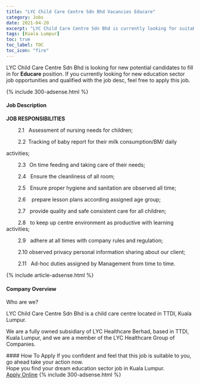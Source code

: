 ```yaml
---
title: "LYC Child Care Centre Sdn Bhd Vacancies Educare" 
category: Jobs 
date: 2021-04-20 
excerpt: "LYC Child Care Centre Sdn Bhd is currently looking for suitable person to fill in the Educare which positioned at Kuala Lumpur" 
tags: [Kuala Lumpur] 
toc: true 
toc_label: TOC 
toc_icon: "fire" 
--- 
```


<p>LYC Child Care Centre Sdn Bhd is looking for new potential candidates to fill in for <b>Educare</b> position. If you currently looking for new education sector job opportunities and qualified with the job desc, feel free to apply this job.
</p>{% include 300-adsense.html %} 
<div><div><h4>Job Description</h4></div><div><div><span><div><p><strong>JOB RESPONSIBILITIES</strong></p><p>&#160;&#160;&#160;&#160;&#160;&#160;&#160;&#160;2.1&#160;&#160;&#160;Assessment of nursing needs for children;</p><p>&#160;&#160;&#160;&#160;&#160;&#160;&#160;&#160;2.2<strong> &#160;</strong>Tracking of baby report for their milk consumption/BM/ daily</p><p>activities;</p><p>&#160;&#160;&#160;&#160;&#160;&#160;&#160;&#160;2.3<strong>&#160;&#160;&#160;</strong>On time feeding and taking care of their needs;</p><p>&#160;&#160;&#160;&#160;&#160;&#160;&#160;&#160;2.4&#160;&#160;&#160;Ensure the cleanliness of all room;</p><p>&#160;&#160;&#160;&#160;&#160;&#160;&#160;&#160;2.5&#160;&#160;&#160;Ensure proper hygiene and sanitation are observed all time;</p><p>&#160;&#160;&#160;&#160;&#160;&#160;&#160;&#160;2.6 &#160;&#160;&#160;prepare lesson plans according assigned age group;&#160;</p><p>&#160;&#160;&#160;&#160;&#160;&#160;&#160;&#160;2.7&#160;&#160;&#160;provide quality and safe consistent care for all children;</p><p>&#160;&#160;&#160;&#160;&#160;&#160;&#160;&#160;2.8&#160;&#160;&#160;to keep up centre environment as productive with learning activities;</p><p>&#160;&#160;&#160;&#160;&#160;&#160;&#160;&#160;2.9&#160;&#160;&#160;adhere at all times with company rules and regulation;</p><p>&#160;&#160;&#160;&#160;&#160;&#160;&#160;&#160;2.10&#160;observed privacy personal information sharing about our client;</p><p>&#160;&#160;&#160;&#160;&#160;&#160;&#160;&#160;2.11 &#160;&#160;Ad-hoc duties assigned by Management from time to time.</p></div></span></div></div></div> 
{% include article-adsense.html %} 
<div><div><h4>Company Overview</h4></div><div><div><span><div><p>Who are we?</p><p>LYC Child Care Centre Sdn Bhd is a child care centre located in TTDI, Kuala Lumpur.</p><p>We are a fully owned subsidiary of LYC Healthcare Berhad, based in TTDI, Kuala Lumpur, and we are a member of the LYC Healthcare Group of Companies.</p></div></span></div></div></div> 
#### How To Apply 
If you confident and feel that this job is suitable to you, go ahead take your action now. <br/> 
Hope you find your dream education sector job in Kuala Lumpur. <br/> 
<a href="https://www.jobstreet.com.my/en/job/educare-4543065?jobId=jobstreet-my-job-4543065" class="btn btn--info" target="_blank" rel="nofollow noopenner">Apply Online</a> 
{% include 300-adsense.html %} 